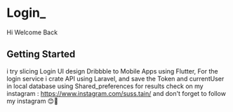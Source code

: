 # Login_

Hi Welcome Back

## Getting Started

i try slicing Login UI design Dribbble to Mobile Apps using Flutter, 
For the login service i crate API using Laravel, and save the Token and currentUser in local database using Shared_preferences
for results check on my instagram : https://www.instagram.com/suss.tain/ 
and don't forget to follow my instagram 😊🚀